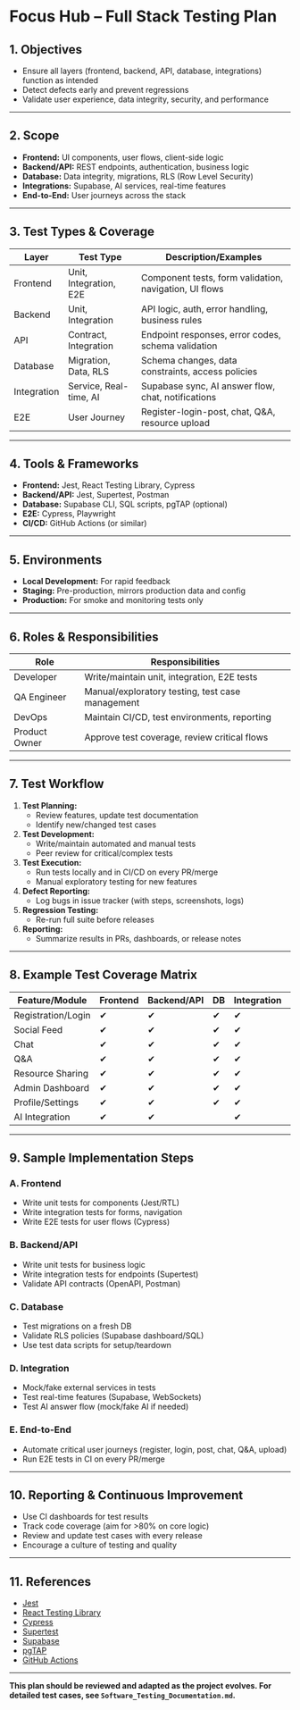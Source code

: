 # Focus Hub – Full Stack Testing Plan

## 1. Objectives
- Ensure all layers (frontend, backend, API, database, integrations) function as intended
- Detect defects early and prevent regressions
- Validate user experience, data integrity, security, and performance

---

## 2. Scope
- **Frontend:** UI components, user flows, client-side logic
- **Backend/API:** REST endpoints, authentication, business logic
- **Database:** Data integrity, migrations, RLS (Row Level Security)
- **Integrations:** Supabase, AI services, real-time features
- **End-to-End:** User journeys across the stack

---

## 3. Test Types & Coverage
| Layer      | Test Type                | Description/Examples                                  |
|------------|--------------------------|-------------------------------------------------------|
| Frontend   | Unit, Integration, E2E   | Component tests, form validation, navigation, UI flows |
| Backend    | Unit, Integration        | API logic, auth, error handling, business rules        |
| API        | Contract, Integration    | Endpoint responses, error codes, schema validation     |
| Database   | Migration, Data, RLS     | Schema changes, data constraints, access policies      |
| Integration| Service, Real-time, AI   | Supabase sync, AI answer flow, chat, notifications     |
| E2E        | User Journey             | Register-login-post, chat, Q&A, resource upload        |

---

## 4. Tools & Frameworks
- **Frontend:** Jest, React Testing Library, Cypress
- **Backend/API:** Jest, Supertest, Postman
- **Database:** Supabase CLI, SQL scripts, pgTAP (optional)
- **E2E:** Cypress, Playwright
- **CI/CD:** GitHub Actions (or similar)

---

## 5. Environments
- **Local Development:** For rapid feedback
- **Staging:** Pre-production, mirrors production data and config
- **Production:** For smoke and monitoring tests only

---

## 6. Roles & Responsibilities
| Role         | Responsibilities                                  |
|--------------|---------------------------------------------------|
| Developer    | Write/maintain unit, integration, E2E tests       |
| QA Engineer  | Manual/exploratory testing, test case management  |
| DevOps       | Maintain CI/CD, test environments, reporting      |
| Product Owner| Approve test coverage, review critical flows      |

---

## 7. Test Workflow
1. **Test Planning:**
   - Review features, update test documentation
   - Identify new/changed test cases
2. **Test Development:**
   - Write/maintain automated and manual tests
   - Peer review for critical/complex tests
3. **Test Execution:**
   - Run tests locally and in CI/CD on every PR/merge
   - Manual exploratory testing for new features
4. **Defect Reporting:**
   - Log bugs in issue tracker (with steps, screenshots, logs)
5. **Regression Testing:**
   - Re-run full suite before releases
6. **Reporting:**
   - Summarize results in PRs, dashboards, or release notes

---

## 8. Example Test Coverage Matrix
| Feature/Module      | Frontend | Backend/API | DB | Integration | E2E |
|---------------------|----------|-------------|----|-------------|-----|
| Registration/Login  | ✔        | ✔           | ✔  | ✔           | ✔   |
| Social Feed         | ✔        | ✔           | ✔  | ✔           | ✔   |
| Chat                | ✔        | ✔           | ✔  | ✔           | ✔   |
| Q&A                 | ✔        | ✔           | ✔  | ✔           | ✔   |
| Resource Sharing    | ✔        | ✔           | ✔  | ✔           | ✔   |
| Admin Dashboard     | ✔        | ✔           | ✔  | ✔           | ✔   |
| Profile/Settings    | ✔        | ✔           | ✔  | ✔           | ✔   |
| AI Integration      | ✔        | ✔           |    | ✔           | ✔   |

---

## 9. Sample Implementation Steps
### A. Frontend
- Write unit tests for components (Jest/RTL)
- Write integration tests for forms, navigation
- Write E2E tests for user flows (Cypress)

### B. Backend/API
- Write unit tests for business logic
- Write integration tests for endpoints (Supertest)
- Validate API contracts (OpenAPI, Postman)

### C. Database
- Test migrations on a fresh DB
- Validate RLS policies (Supabase dashboard/SQL)
- Use test data scripts for setup/teardown

### D. Integration
- Mock/fake external services in tests
- Test real-time features (Supabase, WebSockets)
- Test AI answer flow (mock/fake AI if needed)

### E. End-to-End
- Automate critical user journeys (register, login, post, chat, Q&A, upload)
- Run E2E tests in CI on every PR/merge

---

## 10. Reporting & Continuous Improvement
- Use CI dashboards for test results
- Track code coverage (aim for >80% on core logic)
- Review and update test cases with every release
- Encourage a culture of testing and quality

---

## 11. References
- [Jest](https://jestjs.io/)
- [React Testing Library](https://testing-library.com/)
- [Cypress](https://www.cypress.io/)
- [Supertest](https://github.com/visionmedia/supertest)
- [Supabase](https://supabase.com/)
- [pgTAP](https://pgtap.org/)
- [GitHub Actions](https://github.com/features/actions)

---

**This plan should be reviewed and adapted as the project evolves. For detailed test cases, see `Software_Testing_Documentation.md`.** 